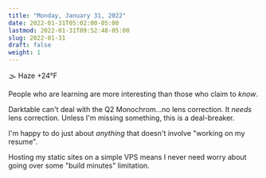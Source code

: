 ```yaml
---
title: "Monday, January 31, 2022"
date: 2022-01-31T05:02:00-05:00
lastmod: 2022-01-31T09:52:48-05:00
slug: 2022-01-31
draft: false
weight: 1
---
```


🌫  Haze +24°F

People who are learning are more interesting than those who claim to _know_.

Darktable can't deal with the Q2 Monochrom...no lens correction. It _needs_ lens correction. Unless I'm missing something, this is a deal-breaker.

I'm happy to do just about _anything_ that doesn't involve "working on my resume".

Hosting my static sites on a simple VPS means I never need worry about going over some "build minutes" limitation.

[//]: # "Exported with love from a post written in Org mode"
[//]: # "- https://github.com/kaushalmodi/ox-hugo"
